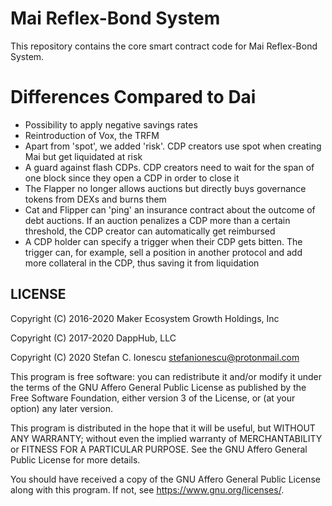 # Mai Reflex-Bond System

This repository contains the core smart contract code for Mai Reflex-Bond System.

# Differences Compared to Dai

- Possibility to apply negative savings rates
- Reintroduction of Vox, the TRFM
- Apart from 'spot', we added 'risk'. CDP creators use spot when creating Mai but get liquidated at risk
- A guard against flash CDPs. CDP creators need to wait for the span of one block since they open a CDP in order to close it
- The Flapper no longer allows auctions but directly buys governance tokens from DEXs and burns them
- Cat and Flipper can 'ping' an insurance contract about the outcome of debt auctions. If an auction penalizes a CDP more than a certain threshold, the CDP creator can automatically get reimbursed
- A CDP holder can specify a trigger when their CDP gets bitten. The trigger can, for example, sell a position in another protocol and add more collateral in the CDP, thus saving it from liquidation

## LICENSE

Copyright (C) 2016-2020 Maker Ecosystem Growth Holdings, Inc

Copyright (C) 2017-2020 DappHub, LLC

Copyright (C) 2020      Stefan C. Ionescu <stefanionescu@protonmail.com>

This program is free software: you can redistribute it and/or modify it under the terms of the GNU Affero General Public License as published by the Free Software Foundation, either version 3 of the License, or (at your option) any later version.

This program is distributed in the hope that it will be useful, but WITHOUT ANY WARRANTY; without even the implied warranty of MERCHANTABILITY or FITNESS FOR A PARTICULAR PURPOSE. See the GNU Affero General Public License for more details.

You should have received a copy of the GNU Affero General Public License along with this program. If not, see https://www.gnu.org/licenses/.
